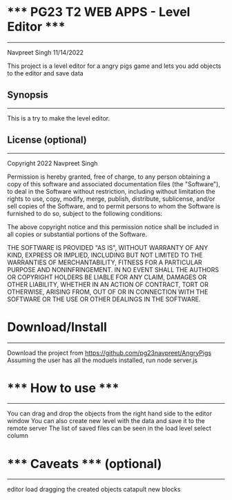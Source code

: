 # *** PG23 T2 WEB APPS  - Level Editor ***
---------------------------------------
Navpreet Singh
11/14/2022

This project is a level editor for a angry pigs game and lets you add objects to the editor and save data


## Synopsis
---------------
This is a try to make the level editor.




## License (optional)
---------------
Copyright 2022 Navpreet Singh

Permission is hereby granted, free of charge, to any person obtaining a copy of this software and associated documentation files (the "Software"), to deal in the Software without restriction, including without limitation the rights to use, copy, modify, merge, publish, distribute, sublicense, and/or sell copies of the Software, and to permit persons to whom the Software is furnished to do so, subject to the following conditions:

The above copyright notice and this permission notice shall be included in all copies or substantial portions of the Software.

THE SOFTWARE IS PROVIDED "AS IS", WITHOUT WARRANTY OF ANY KIND, EXPRESS OR IMPLIED, INCLUDING BUT NOT LIMITED TO THE WARRANTIES OF MERCHANTABILITY, FITNESS FOR A PARTICULAR PURPOSE AND NONINFRINGEMENT. IN NO EVENT SHALL THE AUTHORS OR COPYRIGHT HOLDERS BE LIABLE FOR ANY CLAIM, DAMAGES OR OTHER LIABILITY, WHETHER IN AN ACTION OF CONTRACT, TORT OR OTHERWISE, ARISING FROM, OUT OF OR IN CONNECTION WITH THE SOFTWARE OR THE USE OR OTHER DEALINGS IN THE SOFTWARE.



# Download/Install
---------------------------------------
Download the project from https://github.com/pg23navpreet/AngryPigs
Assuming the user has all the moduels installed, run node server.js


# *** How to use ***
---------------------------------------
You can drag and drop the objects from the right hand side to the editor window
You can also create new level with the data and save it to the remote server 
The list of saved files can be seen in the load level select column



# *** Caveats *** (optional)
---------------------------------------

editor load
dragging the created objects
catapult
new blocks

